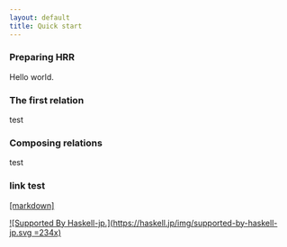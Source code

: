 ```yaml
---
layout: default
title: Quick start
---
```


### Preparing HRR

Hello world.

### The first relation

test

### Composing relations

test

### link test

[[markdown]](https://github.com/khibino/haskell-relational-record/blob/master/doc/slide/Haskell-Day-201609/HRR.md)

[![Supported By Haskell-jp.](https://haskell.jp/img/supported-by-haskell-jp.svg =234x)](https://haskell.jp/blog/posts/links.html#khibino.github.io/haskell-relational-record)

<!-- <a href="https://haskell.jp/blog/posts/links.html#khibino.github.io/haskell-relational-record"><img width="234" src="https://haskell.jp/img/supported-by-haskell-jp.svg" alt="Supported By Haskell-jp."></a> -->
